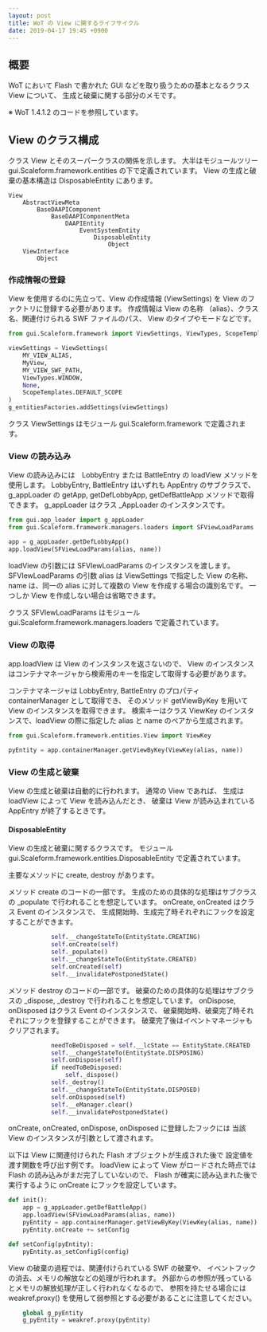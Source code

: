 ```yaml
---
layout: post
title: WoT の View に関するライフサイクル
date: 2019-04-17 19:45 +0900
---
```

## 概要

WoT において Flash で書かれた GUI などを取り扱うための基本となるクラス View について、
生成と破棄に関する部分のメモです。

※ WoT 1.4.1.2 のコードを参照しています。

## View のクラス構成

クラス View とそのスーパークラスの関係を示します。
大半はモジュールツリー gui.Scaleform.framework.entities の下で定義されています。
View の生成と破棄の基本構造は DisposableEntity にあります。

```
View
    AbstractViewMeta
        BaseDAAPIComponent
            BaseDAAPIComponentMeta
                DAAPIEntity
                    EventSystemEntity
                        DisposableEntity
                            Object
    ViewInterface
        Object
```


### 作成情報の登録

View を使用するのに先立って、View の作成情報 (ViewSettings) を View のファクトリに登録する必要があります。
作成情報は View の名称 （alias）、クラス名、関連付けられる SWF ファイルのパス、
View のタイプやモードなどです。

```python
from gui.Scaleform.framework import ViewSettings, ViewTypes, ScopeTemplates, g_entitiesFactories

viewSettings = ViewSettings(
    MY_VIEW_ALIAS,
    MyView,
    MY_VIEW_SWF_PATH,
    ViewTypes.WINDOW,
    None,
    ScopeTemplates.DEFAULT_SCOPE
)
g_entitiesFactories.addSettings(viewSettings)
```

クラス ViewSettings はモジュール gui.Scaleform.framework で定義されます。


### View の読み込み

View の読み込みには　LobbyEntry または BattleEntry の loadView メソッドを使用します。
LobbyEntry, BattleEntry はいずれも AppEntry のサブクラスで、
g_appLoader の getApp, getDefLobbyApp, getDefBattleApp メソッドで取得できます。
g_appLoader はクラス _AppLoader のインスタンスです。

```python
from gui.app_loader import g_appLoader
from gui.Scaleform.framework.managers.loaders import SFViewLoadParams

app = g_appLoader.getDefLobbyApp()
app.loadView(SFViewLoadParams(alias, name))
```

loadView の引数には SFVIewLoadParams のインスタンスを渡します。
SFVIewLoadParams の引数 alias は ViewSettings で指定した View の名称、
name は、同一の alias に対して複数の View を作成する場合の識別名です。
一つしか View を作成しない場合は省略できます。

クラス SFVIewLoadParams はモジュール gui.Scaleform.framework.managers.loaders で定義されています。


### View の取得

app.loadView は View のインスタンスを返さないので、
View のインスタンスはコンテナマネージャから検索用のキーを指定して取得する必要があります。

コンテナマネージャは LobbyEntry, BattleEntry のプロパティ containerManager として取得でき、
そのメソッド getViewByKey を用いて View のインスタンスを取得できます。
検索キーはクラス ViewKey のインスタンスで、loadView の際に指定した alias と name のペアから生成されます。

```python
from gui.Scaleform.framework.entities.View import ViewKey

pyEntity = app.containerManager.getViewByKey(ViewKey(alias, name))
```

### View の生成と破棄

View の生成と破棄は自動的に行われます。
通常の View であれば、
生成は loadView によって View を読み込んだとき、
破棄は View が読み込まれている AppEntry が終了するときです。


#### DisposableEntity

View の生成と破棄に関するクラスです。
モジュール gui.Scaleform.framework.entities.DisposableEntity で定義されています。

主要なメソッドに create, destroy があります。

メソッド create のコードの一部です。
生成のための具体的な処理はサブクラスの _populate で行われることを想定しています。
onCreate, onCreated はクラス Event のインスタンスで、
生成開始時、生成完了時それぞれにフックを設定することができます。

```python
            self.__changeStateTo(EntityState.CREATING)
            self.onCreate(self)
            self._populate()
            self.__changeStateTo(EntityState.CREATED)
            self.onCreated(self)
            self.__invalidatePostponedState()
```

メソッド destroy のコードの一部です。
破棄のための具体的な処理はサブクラスの _dispose, _destroy で行われることを想定しています。
onDispose, onDisposed はクラス Event のインスタンスで、
破棄開始時、破棄完了時それぞれにフックを登録することができます。
破棄完了後はイベントマネージャもクリアされます。

```python
            needToBeDisposed = self.__lcState == EntityState.CREATED
            self.__changeStateTo(EntityState.DISPOSING)
            self.onDispose(self)
            if needToBeDisposed:
                self._dispose()
            self._destroy()
            self.__changeStateTo(EntityState.DISPOSED)
            self.onDisposed(self)
            self.__eManager.clear()
            self.__invalidatePostponedState()
```

onCreate, onCreated, onDispose, onDisposed に登録したフックには
当該 View のインスタンスが引数として渡されます。

以下は View に関連付けられた Flash オブジェクトが生成された後で
設定値を渡す関数を呼び出す例です。
loadView によって View がロードされた時点では Flash の読み込みがまだ完了していないので、
Flash が確実に読み込まれた後で実行するように onCreate にフックを設定しています。

```python
def init():
    app = g_appLoader.getDefBattleApp()
    app.loadView(SFViewLoadParams(alias, name))
    pyEntity = app.containerManager.getViewByKey(ViewKey(alias, name))
    pyEntity.onCreate += setConfig

def setConfig(pyEntity):
    pyEntity.as_setConfigS(config)
```

View の破棄の過程では、関連付けられている SWF の破棄や、
イベントフックの消去、メモリの解放などの処理が行われます。
外部からの参照が残っているとメモリの解放処理が正しく行われなくなるので、
参照を持たせる場合には weakref.proxy() を使用して弱参照とする必要があることに注意してください。

```python
    global g_pyEntity
    g_pyEntity = weakref.proxy(pyEntity)
```
